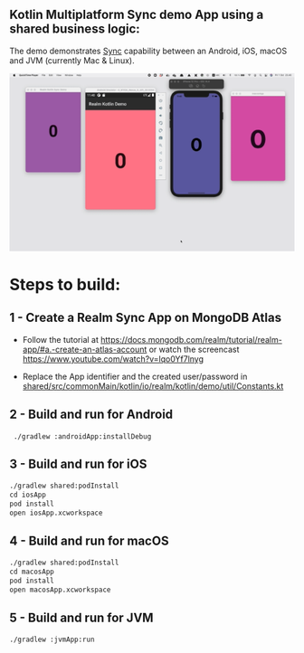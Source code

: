 ## Kotlin Multiplatform Sync demo App using a shared business logic:

The demo demonstrates [Sync](https://www.mongodb.com/realm/mobile/sync) capability between an Android, iOS, macOS and JVM (currently Mac & Linux).

<img src="./Screenshots/kotlin-sync-demo.gif" width="800">

# Steps to build:

## 1 - Create a Realm Sync App on MongoDB Atlas

- Follow the tutorial at https://docs.mongodb.com/realm/tutorial/realm-app/#a.-create-an-atlas-account or watch the screencast https://www.youtube.com/watch?v=lqo0Yf7lnyg

- Replace the App identifier and the created user/password in [shared/src/commonMain/kotlin/io/realm/kotlin/demo/util/Constants.kt](./shared/src/commonMain/kotlin/io/realm/kotlin/demo/util/Constants.kt)

## 2 - Build and run for Android

```
 ./gradlew :androidApp:installDebug
```

## 3 - Build and run for iOS

```
./gradlew shared:podInstall
cd iosApp
pod install
open iosApp.xcworkspace
```

## 4 - Build and run for macOS

```
./gradlew shared:podInstall
cd macosApp
pod install
open macosApp.xcworkspace
```

## 5 - Build and run for JVM

```
./gradlew :jvmApp:run
```

